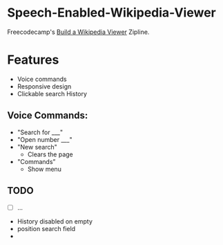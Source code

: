 # Speech-Enabled-Wikipedia-Viewer
Freecodecamp's [Build a Wikipedia Viewer](http://www.freecodecamp.com/challenges/build-a-wikipedia-viewer) Zipline.


# Features
- Voice commands
- Responsive design
- Clickable search History

## Voice Commands:
  - "Search for \_\_\_"
  - "Open number \_\_\_"
  - "New search"
	- Clears the page
  - "Commands”
	- Show menu
		  

## TODO
  - [ ] ...
- History disabled on empty
- position search field
- 
